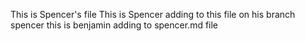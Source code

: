 This is Spencer's file
This is Spencer adding to this file on his branch spencer
this is benjamin adding to spencer.md file

